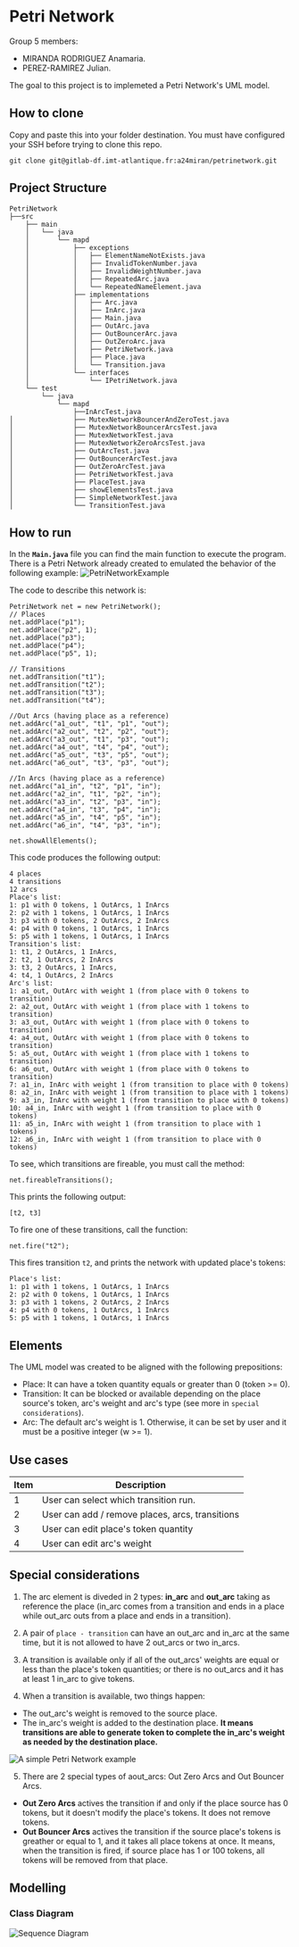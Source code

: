 # Petri Network

Group 5 members:
* MIRANDA RODRIGUEZ Anamaria.
* PEREZ-RAMIREZ Julian.

The goal to this project is to implemeted a Petri Network's UML model.

## How to clone

Copy and paste this into your folder destination. You must have configured your SSH before trying to clone this repo.
```
git clone git@gitlab-df.imt-atlantique.fr:a24miran/petrinetwork.git
```

## Project Structure
```
PetriNetwork
├──src
    ├── main
    │   └── java
    │       └── mapd
    │           ├── exceptions
    │           │   ├── ElementNameNotExists.java
    │           │   ├── InvalidTokenNumber.java
    │           │   ├── InvalidWeightNumber.java
    │           │   ├── RepeatedArc.java
    │           │   └── RepeatedNameElement.java
    │           ├── implementations
    │           │   ├── Arc.java
    │           │   ├── InArc.java
    │           │   ├── Main.java
    │           │   ├── OutArc.java
    │           │   ├── OutBouncerArc.java
    │           │   ├── OutZeroArc.java
    │           │   ├── PetriNetwork.java
    │           │   ├── Place.java
    │           │   └── Transition.java
    │           └── interfaces
    │               └── IPetriNetwork.java
    └── test
        └── java
            └── mapd
                ├──InArcTest.java
│               ├── MutexNetworkBouncerAndZeroTest.java
│               ├── MutexNetworkBouncerArcsTest.java
│               ├── MutexNetworkTest.java
│               ├── MutexNetworkZeroArcsTest.java
│               ├── OutArcTest.java
│               ├── OutBouncerArcTest.java
│               ├── OutZeroArcTest.java
│               ├── PetriNetworkTest.java
│               ├── PlaceTest.java
│               ├── showElementsTest.java
│               ├── SimpleNetworkTest.java
│               └── TransitionTest.java
```

## How to run

In the **`Main.java`** file you can find the main function to execute the program. There is a Petri Network already created to emulated the behavior of the following example:
![PetriNetworkExample](Docs/Mutex.png)

The code to describe this network is:
```
PetriNetwork net = new PetriNetwork();
// Places
net.addPlace("p1");
net.addPlace("p2", 1);
net.addPlace("p3");
net.addPlace("p4");
net.addPlace("p5", 1);
			
// Transitions
net.addTransition("t1");
net.addTransition("t2");
net.addTransition("t3");
net.addTransition("t4");
			
//Out Arcs (having place as a reference)
net.addArc("a1_out", "t1", "p1", "out");
net.addArc("a2_out", "t2", "p2", "out");
net.addArc("a3_out", "t1", "p3", "out");
net.addArc("a4_out", "t4", "p4", "out");
net.addArc("a5_out", "t3", "p5", "out");
net.addArc("a6_out", "t3", "p3", "out");
			
//In Arcs (having place as a reference)
net.addArc("a1_in", "t2", "p1", "in");
net.addArc("a2_in", "t1", "p2", "in");
net.addArc("a3_in", "t2", "p3", "in");
net.addArc("a4_in", "t3", "p4", "in");
net.addArc("a5_in", "t4", "p5", "in");
net.addArc("a6_in", "t4", "p3", "in");
			
net.showAllElements();
```

This code produces the following output:
```
4 places
4 transitions
12 arcs
Place's list:
1: p1 with 0 tokens, 1 OutArcs, 1 InArcs
2: p2 with 1 tokens, 1 OutArcs, 1 InArcs
3: p3 with 0 tokens, 2 OutArcs, 2 InArcs
4: p4 with 0 tokens, 1 OutArcs, 1 InArcs
5: p5 with 1 tokens, 1 OutArcs, 1 InArcs
Transition's list:
1: t1, 2 OutArcs, 1 InArcs,
2: t2, 1 OutArcs, 2 InArcs
3: t3, 2 OutArcs, 1 InArcs,
4: t4, 1 OutArcs, 2 InArcs
Arc's list:
1: a1_out, OutArc with weight 1 (from place with 0 tokens to transition) 
2: a2_out, OutArc with weight 1 (from place with 1 tokens to transition)
3: a3_out, OutArc with weight 1 (from place with 0 tokens to transition)
4: a4_out, OutArc with weight 1 (from place with 0 tokens to transition)
5: a5_out, OutArc with weight 1 (from place with 1 tokens to transition)
6: a6_out, OutArc with weight 1 (from place with 0 tokens to transition)
7: a1_in, InArc with weight 1 (from transition to place with 0 tokens)
8: a2_in, InArc with weight 1 (from transition to place with 1 tokens)
9: a3_in, InArc with weight 1 (from transition to place with 0 tokens)
10: a4_in, InArc with weight 1 (from transition to place with 0 tokens)
11: a5_in, InArc with weight 1 (from transition to place with 1 tokens)
12: a6_in, InArc with weight 1 (from transition to place with 0 tokens)
```

To see, which transitions are fireable, you must call the method:
```
net.fireableTransitions();
```

This prints the following output:
```
[t2, t3]
```

To fire one of these transitions, call the function:
```
net.fire("t2");
```

This fires transition `t2`, and prints the network with updated place's tokens:
```
Place's list:
1: p1 with 1 tokens, 1 OutArcs, 1 InArcs
2: p2 with 0 tokens, 1 OutArcs, 1 InArcs
3: p3 with 1 tokens, 2 OutArcs, 2 InArcs
4: p4 with 0 tokens, 1 OutArcs, 1 InArcs
5: p5 with 1 tokens, 1 OutArcs, 1 InArcs
```

## Elements
The UML model was created to be aligned with the following prepositions:

- Place: It can have a token quantity equals or greater than 0 (token >= 0). 
- Transition: It can be blocked or available depending on the place source's token, arc's weight and arc's type (see more in ```special considerations```).  
- Arc: The default arc's weight is 1. Otherwise, it can be set by user and it must be a positive integer (w >= 1).

## Use cases
| Item | Description| 
|-----|-------------|
| 1   | User can select which transition run. |
| 2   | User can add / remove places, arcs, transitions |
| 3   | User can edit place's token quantity |
| 4   | User can edit arc's weight |

## Special considerations

1. The arc element is diveded in 2 types: **in_arc** and **out_arc** taking as reference the place (in_arc comes from a transition and ends in a place while out_arc outs from a place and ends in a transition).

2. A pair of ```place - transition``` can have an out_arc and in_arc at the same time, but it is not allowed to have 2 out_arcs or two in_arcs.

3. A transition is available only if all of the out_arcs' weights are equal or less than the place's token quantities; or there is no out_arcs and it has at least 1 in_arc to give tokens.

4. When a transition is available, two things happen:

- The out_arc's weight is removed to the source place.
- The in_arc's weight is added to the destination place. **It means transitions are able to generate token to complete the in_arc's weight as needed by the destination place.**

![A simple Petri Network example](Docs/petri.gif)

5. There are 2 special types of aout_arcs: Out Zero Arcs and Out Bouncer Arcs. 
- **Out Zero Arcs** actives the transition if and only if the place source has 0 tokens, but it doesn't modify the place's tokens. It does not remove tokens. 
- **Out Bouncer Arcs**  actives the transition if the source place's tokens is greather or equal to 1, and it takes all place tokens at once. It means, when the transition is fired, if source place has 1 or 100 tokens, all tokens will be removed from that place.

## Modelling

### Class Diagram
![Sequence Diagram](Docs/Modelling/PN_Diagram_Final_modified.png)







